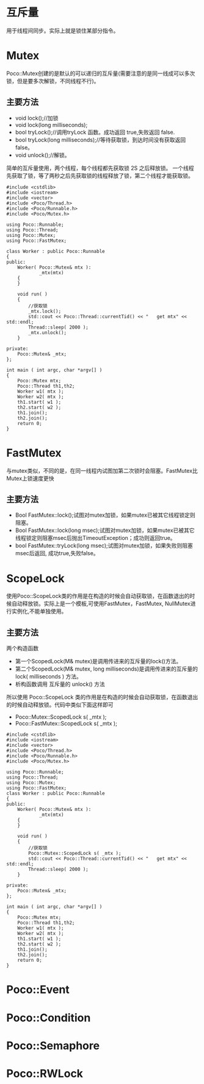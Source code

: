 # 互斥量
用于线程间同步。实际上就是锁住某部分指令。
# Mutex
Poco::Mutex创建的是默认的可以递归的互斥量(需要注意的是同一线成可以多次锁，但是要多次解锁，不同线程不行)。
## 主要方法
- void lock();//加锁
- void lock(long milliseconds);
- bool tryLock();//调用tryLock 函数。成功返回 true,失败返回 false.
- bool tryLock(long milliseconds);//等待获取锁，到达时间没有获取返回 false。
- void unlock();//解锁。

简单的互斥量使用，两个线程，每个线程都先获取锁 2S 之后释放锁。
一个线程先获取了锁，等了两秒之后先获取锁的线程释放了锁，第二个线程才能获取锁。
```
#include <cstdlib>
#include <iostream>
#include <vector>
#include <Poco/Thread.h>
#include <Poco/Runnable.h>
#include <Poco/Mutex.h>

using Poco::Runnable;
using Poco::Thread;
using Poco::Mutex;
using Poco::FastMutex;

class Worker : public Poco::Runnable
{
public:
    Worker( Poco::Mutex& mtx ):
            _mtx(mtx)
    {
    }

    void run( )
    {
        //获取锁
        _mtx.lock();
        std::cout << Poco::Thread::currentTid() << "   get mtx" << std::endl;
        Thread::sleep( 2000 );
        _mtx.unlock();
    }

private:
    Poco::Mutex& _mtx;
};

int main ( int argc, char *argv[] )
{
    Poco::Mutex mtx;
    Poco::Thread th1,th2;
    Worker w1( mtx );
    Worker w2( mtx );
    th1.start( w1 );
    th2.start( w2 );
    th1.join();
    th2.join();
    return 0;
}
```
# FastMutex 
与mutex类似，不同的是，在同一线程内试图加第二次锁时会阻塞。FastMutex比Mutex上锁速度更快
## 主要方法
- Bool FastMutex::lock();试图对mutex加锁，如果mutex已被其它线程锁定则阻塞。
- Bool FastMutex::lock(long msec);试图对mutex加锁，如果mutex已被其它线程锁定则阻塞msec后抛出TimeoutException；成功则返回true。
- bool FastMutex::tryLock(long msec);试图对mutex加锁，如果失败则阻塞msec后返回, 成功true,失败false。 

# ScopeLock 
使用Poco::ScopeLock类的作用是在构造的时候会自动获取锁，在函数退出的时候自动释放锁。实际上是一个模板,可使用FastMutex，FastMutex, NullMutex进行实例化,不能单独使用。
## 主要方法
两个构造函数
- 第一个ScopedLock(M& mutex)是调用传进来的互斥量的lock()方法。
- 第二个ScopedLock(M& mutex, long milliseconds)是调用传进来的互斥量的 lock( milliseconds ) 方法。
- 析构函数调用 互斥量的 unlock() 方法

所以使用 Poco::ScopeLock 类的作用是在构造的时候会自动获取锁，在函数退出的时候自动释放锁。代码中类似下面这样即可   
- Poco::Mutex::ScopedLock s( _mtx );
- Poco::FastMutex::ScopedLock s( _mtx ); 
```
#include <cstdlib>
#include <iostream>
#include <vector>
#include <Poco/Thread.h>
#include <Poco/Runnable.h>
#include <Poco/Mutex.h>

using Poco::Runnable;
using Poco::Thread;
using Poco::Mutex;
using Poco::FastMutex;
class Worker : public Poco::Runnable
{
public:
    Worker( Poco::Mutex& mtx ):
            _mtx(mtx)
    {
    }

    void run( )
    {
        //获取锁
        Poco::Mutex::ScopedLock s( _mtx );
        std::cout << Poco::Thread::currentTid() << "   get mtx" << std::endl;
        Thread::sleep( 2000 );
    }

private:
    Poco::Mutex& _mtx;
};

int main ( int argc, char *argv[] )
{
    Poco::Mutex mtx;
    Poco::Thread th1,th2;
    Worker w1( mtx );
    Worker w2( mtx );
    th1.start( w1 );
    th2.start( w2 );
    th1.join();
    th2.join();
    return 0;
}
```

# Poco::Event
# Poco::Condition
# Poco::Semaphore
# Poco::RWLock